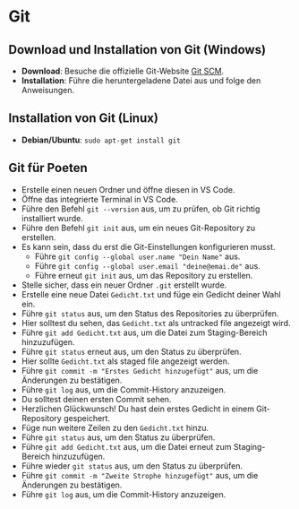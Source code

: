 # Git

## Download und Installation von Git (Windows)

- **Download**: Besuche die offizielle Git-Website [Git SCM](https://git-scm.com/download/win).
- **Installation**: Führe die heruntergeladene Datei aus und folge den Anweisungen.

## Installation von Git (Linux)

- **Debian/Ubuntu**: `sudo apt-get install git`

## Git für Poeten

- Erstelle einen neuen Ordner und öffne diesen in VS Code.
- Öffne das integrierte Terminal in VS Code.
- Führe den Befehl `git --version` aus, um zu prüfen, ob Git richtig installiert wurde.
- Führe den Befehl `git init` aus, um ein neues Git-Repository zu erstellen.
- Es kann sein, dass du erst die Git-Einstellungen konfigurieren musst.
  - Führe `git config --global user.name "Dein Name"` aus.
  - Führe `git config --global user.email "deine@emai.de"` aus.
  - Führe erneut `git init` aus, um das Repository zu erstellen.
- Stelle sicher, dass ein neuer Ordner `.git` erstellt wurde.
- Erstelle eine neue Datei `Gedicht.txt` und füge ein Gedicht deiner Wahl ein.
- Führe `git status` aus, um den Status des Repositories zu überprüfen.
- Hier solltest du sehen, das `Gedicht.txt` als untracked file angezeigt wird.
- Führe `git add Gedicht.txt` aus, um die Datei zum Staging-Bereich hinzuzufügen.
- Führe `git status` erneut aus, um den Status zu überprüfen.
- Hier sollte `Gedicht.txt` als staged file angezeigt werden.
- Führe `git commit -m "Erstes Gedicht hinzugefügt"` aus, um die Änderungen zu bestätigen.
- Führe `git log` aus, um die Commit-History anzuzeigen.
- Du solltest deinen ersten Commit sehen.
- Herzlichen Glückwunsch! Du hast dein erstes Gedicht in einem Git-Repository gespeichert.
- Füge nun weitere Zeilen zu den `Gedicht.txt` hinzu.
- Führe `git status` aus, um den Status zu überprüfen.
- Führe `git add Gedicht.txt` aus, um die Datei erneut zum Staging-Bereich hinzuzufügen.
- Führe wieder `git status` aus, um den Status zu überprüfen.
- Führe `git commit -m "Zweite Strophe hinzugefügt"` aus, um die Änderungen zu bestätigen.
- Führe `git log` aus, um die Commit-History anzuzeigen.
